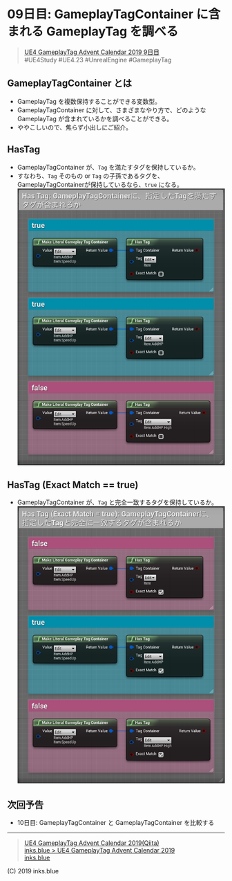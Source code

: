 # 09日目: GameplayTagContainer に含まれる GameplayTag を調べる

> [UE4 GameplayTag Advent Calendar 2019 9日目](https://qiita.com/advent-calendar/2019/ue4-gameplaytag)  
>#UE4Study #UE4.23 #UnrealEngine #GameplayTag

## GameplayTagContainer とは

* GameplayTag を複数保持することができる変数型。
* GameplayTagContainer に対して、さまざまなやり方で、どのような GameplayTag が含まれているかを調べることができる。
* ややこしいので、焦らず小出しにご紹介。

## HasTag

* GameplayTagContainer が、`Tag` を満たすタグを保持しているか。
* すなわち、`Tag` そのもの or `Tag` の子孫であるタグを、GameplayTagContainerが保持しているなら、`true` になる。  
![Day09_HasTag](./Images/Day09_HasTag.png)

## HasTag (Exact Match == true)

* GameplayTagContainer が、`Tag` と完全一致するタグを保持しているか。  
![Day09_HasExactMatchedTag](./Images/Day09_HasExactMatchedTag.png)

## 次回予告

* 10日目: GameplayTagContainer と GameplayTagContainer を比較する

---

> [UE4 GameplayTag Advent Calendar 2019(Qiita)](https://qiita.com/advent-calendar/2019/ue4-gameplaytag)  
> [inks.blue > UE4 GameplayTag Advent Calendar 2019](./Index.md)  
> [inks.blue](../../)

(C) 2019 inks.blue
